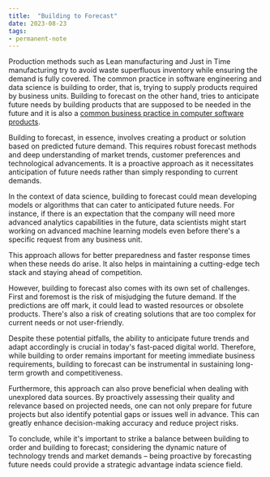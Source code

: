 ```yaml
---
title:  "Building to Forecast"
date: 2023-08-23
tags: 
- permanent-note 
---
```


Production methods such as Lean manufacturing and Just in Time manufacturing try to avoid waste superfluous inventory while ensuring the demand is fully covered. The common practice in software engineering and data science is building to order, that is, trying to supply products required by business units. Building to forecast on the other hand, tries to anticipate future needs by building products that are supposed to be needed in the future and it is also a [common business practice in computer software products](literature-notes/Books/Andrew%20S.%20Grove%20-%20High%20Output%20Management-Vintage.md). 

Building to forecast, in essence, involves creating a product or solution based on predicted future demand. This requires robust forecast methods and deep understanding of market trends, customer preferences and technological advancements. It is a proactive approach as it necessitates anticipation of future needs rather than simply responding to current demands.

In the context of data science, building to forecast could mean developing models or algorithms that can cater to anticipated future needs. For instance, if there is an expectation that the company will need more advanced analytics capabilities in the future, data scientists might start working on advanced machine learning models even before there's a specific request from any business unit.

This approach allows for better preparedness and faster response times when these needs do arise. It also helps in maintaining a cutting-edge tech stack and staying ahead of competition.

However, building to forecast also comes with its own set of challenges. First and foremost is the risk of misjudging the future demand. If the predictions are off mark, it could lead to wasted resources or obsolete products. There's also a risk of creating solutions that are too complex for current needs or not user-friendly.

Despite these potential pitfalls, the ability to anticipate future trends and adapt accordingly is crucial in today's fast-paced digital world. Therefore, while building to order remains important for meeting immediate business requirements, building to forecast can be instrumental in sustaining long-term growth and competitiveness.

Furthermore, this approach can also prove beneficial when dealing with unexplored data sources. By proactively assessing their quality and relevance based on projected needs, one can not only prepare for future projects but also identify potential gaps or issues well in advance. This can greatly enhance decision-making accuracy and reduce project risks. 

To conclude, while it's important to strike a balance between building to order and building to forecast; considering the dynamic nature of technology trends and market demands – being proactive by forecasting future needs could provide a strategic advantage indata science field.








